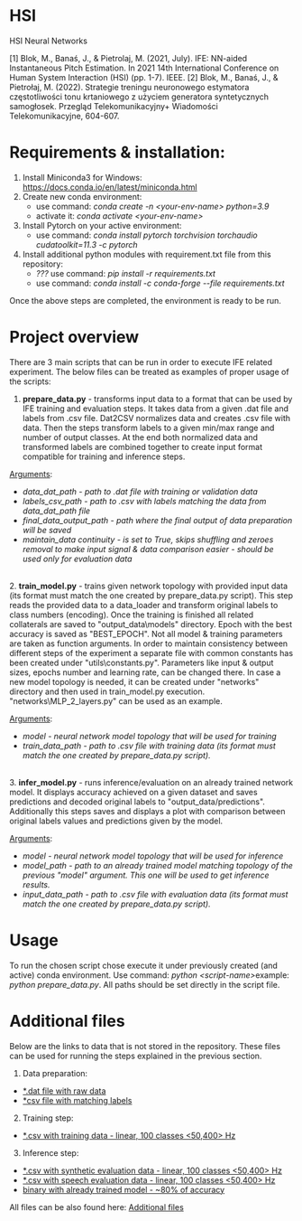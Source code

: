 # HSI
HSI Neural Networks

[1] Blok, M., Banaś, J., & Pietrolaj, M. (2021, July). IFE: NN-aided Instantaneous Pitch Estimation. In 2021 14th International Conference on Human System Interaction (HSI) (pp. 1-7). IEEE.
[2] Blok, M., Banaś, J., & Pietrołaj, M. (2022). Strategie treningu neuronowego estymatora częstotliwości tonu krtaniowego z użyciem generatora syntetycznych samogłosek. Przegląd Telekomunikacyjny+ Wiadomości Telekomunikacyjne, 604-607.

# Requirements & installation:
1. Install Miniconda3 for Windows: https://docs.conda.io/en/latest/miniconda.html
2. Create new conda environment:
	- use command: <i>conda create -n \<your-env-name> python=3.9</i>
	- activate it: <i>conda activate \<your-env-name></i>
3. Install Pytorch on your active environment:
      - use command: <i>conda install pytorch torchvision torchaudio cudatoolkit=11.3 -c pytorch</i>
4. Install additional python modules with requirement.txt file from this repository:
      - *???* use command: <i>pip install -r requirements.txt</i>
      - use command: <i>conda install -c conda-forge --file requirements.txt</i>

 Once the above steps are completed, the environment is ready to be run.

 # Project overview

There are 3 main scripts that can be run in order to execute IFE related experiment.
The below files can be treated as examples of proper usage of the scripts:

1. <b>prepare_data.py</b> - transforms input data to a format that can be used by IFE training and evaluation steps.
		It takes data from a given .dat file and labels from .csv file. Dat2CSV normalizes data and creates .csv file with data. Then the steps transform labels to a given min/max range and number of output classes. At the end both normalized data and transformed labels are combined together to create input format compatible for training and inference steps.

<u>Arguments</u>:
<i>
- data_dat_path - path to .dat file with training or validation data
- labels_csv_path - path to .csv with labels matching the data from data_dat_path file
- final_data_output_path - path where the final output of data preparation will be saved
- maintain_data continuity - is set to True, skips shuffling and zeroes removal to make input signal & data comparison easier - should be used only for evaluation data
</i>
<br>
2. <b>train_model.py</b> - trains given network topology with provided input data (its format must match the one created by prepare_data.py script). This step reads the provided data to a data_loader and transform original labels to class numbers (encoding). Once the training is finished all related collaterals are saved to "output_data\models" directory. Epoch with the best accuracy is saved as "BEST_EPOCH". Not all model & training parameters are taken as function arguments. In order to maintain consistency between different steps of the experiment a separate file with common constants has been created under "utils\constants.py". Parameters like input & output sizes, epochs number and learning rate, can be changed there. In case a new model topology is needed, it can be created under "networks" directory and then used in train_model.py execution. "networks\MLP_2_layers.py" can be used as an example.

<u>Arguments</u>:
<i>
- model - neural network model topology that will be used for training
- train_data_path - path to .csv file with training data (its format must match the one created by prepare_data.py script).
</i>
<br>
3. <b>infer_model.py</b> - runs inference/evaluation on an already trained network model. It displays accuracy achieved on a given dataset and saves predictions and decoded original labels to "output_data/predictions". Additionally this steps saves and displays a plot with comparison between original labels values and predictions given by the model.

<u>Arguments</u>:
<i>
- model - neural network model topology that will be used for inference
- model_path - path to an already trained model matching topology of the previous "model" argument. This one will be used to get inference results.
- input_data_path - path to .csv file with evaluation data (its format must match the one created by prepare_data.py script).
</i>

# Usage

To run the chosen script chose execute it under previously created (and active) conda environment. Use command: <i>python \<script-name></i>example: <i>python prepare_data.py</i>. All paths should be set directly in the script file.

# Additional files

Below are the links to data that is not stored in the repository. These files can be used for running the steps explained in the previous section.

1. Data preparation:
- [*.dat file with raw data](https://pgedupl-my.sharepoint.com/:u:/g/personal/s119424_o365_student_pg_edu_pl/EZf6b_0dSHlOlM5mLlXyWHwBwULDCxfn5jE0_lK2jWhV3g?e=dagyw2)
- [*csv file with matching labels](https://pgedupl-my.sharepoint.com/:x:/g/personal/s119424_o365_student_pg_edu_pl/EWRMzbjnN2RGk_-5V5fcbd4B1Q68NLJkjE5av_mXgjgPzQ?e=hOhSfO)

2. Training step:
- [*.csv with training data - linear, 100 classes <50,400> Hz](https://pgedupl-my.sharepoint.com/:x:/g/personal/s119424_o365_student_pg_edu_pl/EfIZuLECXARCl7JVT99z8ZgBdeJ1mz6HDuBmURf2wOY2MQ?e=wChc4X)

3. Inference step:
- [*.csv with synthetic evaluation data - linear, 100 classes <50,400> Hz](https://pgedupl-my.sharepoint.com/:x:/g/personal/s119424_o365_student_pg_edu_pl/EdFaTCyEMphDnNOz4gi82dAB0fh0z2NDFtzfSGhpraK_ig?e=lphWxu)
- [*.csv with speech evaluation data - linear, 100 classes <50,400> Hz](https://pgedupl-my.sharepoint.com/:x:/g/personal/s119424_o365_student_pg_edu_pl/ESh8NF5cw8hIvuICRVa7qiABEzPZAvL2gSkhDa64rpafxg?e=Xx3gyB)
- [binary with already trained model - ~80% of accuracy](https://pgedupl-my.sharepoint.com/:u:/g/personal/s119424_o365_student_pg_edu_pl/EZGevrxyYxRKg9gYTW3PSSYBV6YCfdg06Nxhpn4Knp8pXg?e=cOtXLN)
	
All files can be also found here: [Additional files](https://pgedupl-my.sharepoint.com/:f:/g/personal/s119424_o365_student_pg_edu_pl/ElmX25HbIKRJgVeHDqFmoaMBDqipqVyQZHn4HbEDQajRNQ?e=1ltbkQ)
